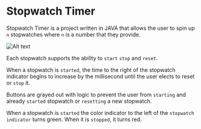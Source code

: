 # Stopwatch Timer

Stopwatch Timer is a project written in JAVA that allows the user to spin up `n` stopwatches where `n` is a number that they provide. 

![Alt text](https://raw.githubusercontent.com/zimmertr/Stopwatch-Timer/master/screenshot.png "Stopwatch")

Each stopwatch supports the ability to `start` `stop` and `reset`.

When a stopwatch is `started`, the time to the right of the stopwatch indicator begins to increase by the millisecond until the user elects to reset or `stop` it. 

Buttons are grayed out with logic to prevent the user from `starting` and already `started` stopwatch or `resetting` a new stopwatch. 

When a stopwatch is `started` the color indicator to the left of the `stopwatch indicator` turns green. When it is `stopped`, it turns red.

